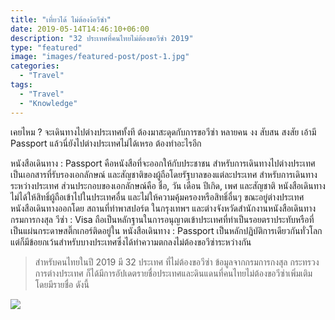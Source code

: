 ```yaml
---
title: "เที่ยวได้ ไม่ต้องง้อวีซ่า"
date: 2019-05-14T14:46:10+06:00
description: "32 ประเทศที่คนไทยไม่ต้องขอวีซ่า 2019"
type: "featured"
image: "images/featured-post/post-1.jpg"
categories: 
  - "Travel"
tags:
  - "Travel"
  - "Knowledge"
---
```



เคยไหม ? จะเดินทางไปต่างประเทศทั้งที ต้องมาสะดุดกับการขอวีซ่า หลายคน งง สับสน สงสัย เอ้ามี Passport แล้วนี่ยังไปต่างประเทศไม่ได้เหรอ ต้องทำอะไรอีก

หนังสือเดินทาง : Passport คือหนังสือที่จะออกให้กับประชาชน สำหรับการเดินทางไปต่างประเทศ เป็นเอกสารที่รับรองเอกลักษณ์ และสัญชาติของผู้ถือโดยรัฐบาลของแต่ละประเทศ สำหรับการเดินทางระหว่างประเทศ ส่วนประกอบของเอกลักษณ์คือ ชื่อ, วัน เดือน ปีเกิด, เพศ และสัญชาติ หนังสือเดินทางไม่ได้ให้สิทธิ์ผู้ถือเข้าไปในประเทศอื่น และไม่ให้ความคุ้มครองหรือสิทธิ์อื่นๆ ขณะอยู่ต่างประเทศ  หนังสือเดินทางออกโดย สถานที่ทำพาสปอร์ต ในกรุงเทพฯ และต่างจังหวัดสำนักงานหนังสือเดินทาง กรมการกงสุล วีซ่า : Visa ถือเป็นหลักฐานในการอนุญาตเข้าประเทศที่ทำเป็นรอยตราประทับหรือที่เป็นแผ่นกระดาษสติ๊กเกอร์ติดอยู่ใน หนังสือเดินทาง : Passport เป็นหลักปฏิบัติการเดียวกันทั่วโลก แต่ก็มีข้อยกเว้นสำหรับบางประเทศซึ่งได้ทำความตกลงไม่ต้องขอวีซ่าระหว่างกัน


> สำหรับคนไทยในปี 2019 มี 32 ประเทศ ที่ไม่ต้องขอวีซ่า ข้อมูลจากกรมการกงสุล กระทรวงการต่างประเทศ ก็ได้มีการอัปเดตรายชื่อประเทศและดินแดนที่คนไทยไม่ต้องขอวีซ่าเพิ่มเติม โดยมีรายชื่อ ดังนี้


![](../images/List_FreeVisa.jpg)